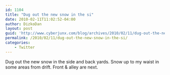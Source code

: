 ```yaml
---
id: 1104
title: "Dug out the new snow in the si"
date: 2010-02-11T11:02:52-04:00
author: DizkoDan
layout: post
guid: 'http://www.cyberjunx.com/blog/archives/2010/02/11/dug-out-the-new-snow-in-the-si/'
permalink: /2010/02/11/dug-out-the-new-snow-in-the-si/
categories:
    - Twitter
---
```


Dug out the new snow in the side and back yards. Snow up to my waist in some areas from drift. Front &amp; alley are next.